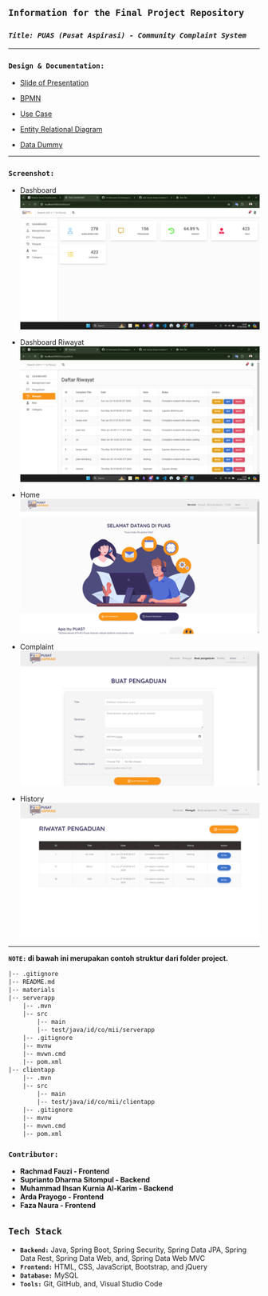 ## **`Information for the Final Project Repository`**

### **_`Title: PUAS (Pusat Aspirasi) - Community Complaint System`_**

---


### **`Design & Documentation:`**

- [Slide of Presentation](https://www.canva.com/design/DAGJBDfKjio/jDRw6XB2JUKIpueZKz8Q2w/edit?utm_content=DAGJBDfKjio&utm_campaign=designshare&utm_medium=link2&utm_source=sharebutton)
- [BPMN](https://drive.google.com/file/d/1gVny5Fsc_vq5TSfrtEiUxFVl60cPGlvk/view?usp=sharing)

- [Use Case](https://drive.google.com/file/d/1gVny5Fsc_vq5TSfrtEiUxFVl60cPGlvk/view?usp=sharing)

- [Entity Relational Diagram](https://drive.google.com/file/d/1gVny5Fsc_vq5TSfrtEiUxFVl60cPGlvk/view?usp=sharing)

- [Data Dummy](https://docs.google.com/spreadsheets/d/1WkNsZ1pAzEYq2eqEWBZpwxFkRx-uSIyb1JRJWCQx7VI/edit?usp=sharing)

---

### **`Screenshot:`**

- Dashboard
  ![Dashboard admin page](/materials/img/ss-web/dashboard.png)
- Dashboard Riwayat
  ![Dashboard admin riwayat page](/materials/img/ss-web/dashboard-riwayat.png)
- Home
  ![Dashboard home page](/materials/img/ss-web/home.png)

- Complaint
  ![Dashboard home page](/materials/img/ss-web/complaint.png)
- History
  ![Dashboard home page](/materials/img/ss-web/history.png)

---

**`NOTE:` di bawah ini merupakan contoh struktur dari folder project.**

```
|-- .gitignore
|-- README.md
|-- materials
|-- serverapp
    |-- .mvn
    |-- src
        |-- main
        |-- test/java/id/co/mii/serverapp
    |-- .gitignore
    |-- mvnw
    |-- mvwn.cmd
    |-- pom.xml
|-- clientapp
    |-- .mvn
    |-- src
        |-- main
        |-- test/java/id/co/mii/clientapp
    |-- .gitignore
    |-- mvnw
    |-- mvwn.cmd
    |-- pom.xml
```


### **`Contributor:`**

- **Rachmad Fauzi - Frontend**
- **Suprianto Dharma Sitompul - Backend**
- **Muhammad Ihsan Kurnia Al-Karim - Backend**
- **Arda Prayogo - Frontend**
- **Faza Naura - Frontend**


## **`Tech Stack`**
- **`Backend:`** Java, Spring Boot, Spring Security, Spring Data JPA, Spring Data Rest, Spring Data Web, and, Spring Data Web MVC
- **`Frontend:`** HTML, CSS, JavaScript, Bootstrap, and jQuery
- **`Database:`** MySQL
- **`Tools:`** Git, GitHub, and, Visual Studio Code

